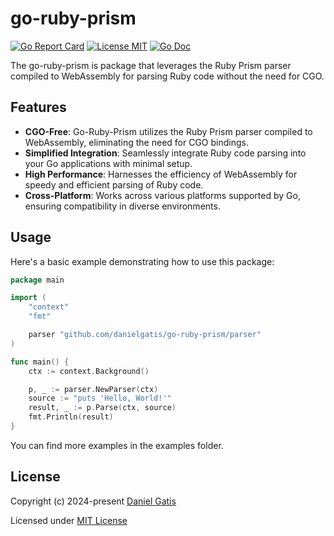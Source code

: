 # go-ruby-prism

[![Go Report Card](https://goreportcard.com/badge/github.com/danielgatis/go-ruby-prism?style=flat-square)](https://goreportcard.com/report/github.com/danielgatis/go-ruby-prism)
[![License MIT](https://img.shields.io/badge/license-MIT-blue.svg)](https://raw.githubusercontent.com/danielgatis/go-ruby-prism/master/LICENSE)
[![Go Doc](https://img.shields.io/badge/godoc-reference-blue.svg?style=flat-square)](https://godoc.org/github.com/danielgatis/go-ruby-prism)

The go-ruby-prism is package that leverages the Ruby Prism parser compiled to WebAssembly for parsing Ruby code without the need for CGO.

## Features

- **CGO-Free**: Go-Ruby-Prism utilizes the Ruby Prism parser compiled to WebAssembly, eliminating the need for CGO bindings.
- **Simplified Integration**: Seamlessly integrate Ruby code parsing into your Go applications with minimal setup.
- **High Performance**: Harnesses the efficiency of WebAssembly for speedy and efficient parsing of Ruby code.
- **Cross-Platform**: Works across various platforms supported by Go, ensuring compatibility in diverse environments.

## Usage

Here's a basic example demonstrating how to use this package:

```go
package main

import (
	"context"
	"fmt"

	parser "github.com/danielgatis/go-ruby-prism/parser"
)

func main() {
	ctx := context.Background()

	p, _ := parser.NewParser(ctx)
	source := "puts 'Hello, World!'"
	result, _ := p.Parse(ctx, source)
	fmt.Println(result)
}
```

You can find more examples in the examples folder.


## License

Copyright (c) 2024-present [Daniel Gatis](https://github.com/danielgatis)

Licensed under [MIT License](./LICENSE.txt)

